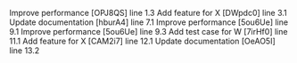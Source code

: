 Improve performance [OPJ8QS] line 1.3
Add feature for X [DWpdc0] line 3.1
Update documentation [hburA4] line 7.1
Improve performance [5ou6Ue] line 9.1
Improve performance [5ou6Ue] line 9.3
Add test case for W [7irHf0] line 11.1
Add feature for X [CAM2i7] line 12.1
Update documentation [OeAO5I] line 13.2
